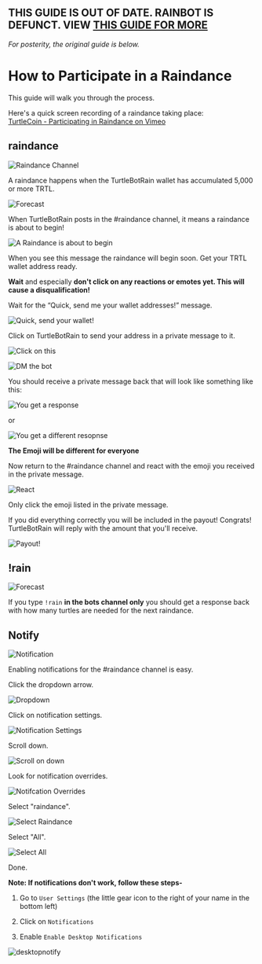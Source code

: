 ## THIS GUIDE IS OUT OF DATE. RAINBOT IS DEFUNCT. VIEW [THIS GUIDE FOR MORE](RainBorg-Wat-Dat)

*For posterity, the original guide is below.*



#  How to Participate in a Raindance
This guide will walk you through the process.

Here's a quick screen recording of a raindance taking place:  
[TurtleCoin - Participating in Raindance on Vimeo](https://vimeo.com/258816694)

## raindance

![Raindance Channel](images/raindance/rain1.jpg)

A raindance happens when the TurtleBotRain wallet has accumulated 5,000 or more TRTL.

![Forecast](images/raindance/forecast.jpg)

When TurtleBotRain posts in the #raindance channel, it means a raindance is about to begin!

![A Raindance is about to begin](images/raindance/tuttut.jpg)

When you see this message the raindance will begin soon.
Get your TRTL wallet address ready.

**Wait** and especially **don't click on any reactions or emotes yet. This will cause a disqualification!**

Wait for the “Quick, send me your wallet addresses!” message.

![Quick, send your wallet!](images/raindance/quick_rain.jpg)

Click on TurtleBotRain to send your address in a private message to it.

![Click on this](images/raindance/turtlebotrain.jpg)

![DM the bot](images/raindance/pm_bot.jpg)

You should receive a private message back that will look like something like this:

![You get a response](images/raindance/respo1.jpg)

or

![You get a different resopnse](images/raindance/respo2.jpg)

**The Emoji will be different for everyone**

Now return to the #raindance channel and react with the emoji you received in the private message.

![React](images/raindance/react.jpg)

Only click the emoji listed in the private message.

If you did everything correctly you will be included in the payout! Congrats!
TurtleBotRain will reply with the amount that you'll receive.

![Payout!](images/raindance/payout.jpg)


## !rain

![Forecast](images/raindance/forecast.jpg)

If you type `!rain` **in the bots channel only** you should get a response back with how many turtles are needed for the next raindance.


## Notify


![Notification](images/raindance/notify.jpg)


Enabling notifications for the #raindance channel is easy.

Click the dropdown arrow.

![Dropdown](images/raindance/notify1.jpg)

Click on notification settings.

![Notification Settings](images/raindance/notify2.jpg)

Scroll down.

![Scroll on down](images/raindance/notify3.jpg)

Look for notification overrides.

![Notifcation Overrides](images/raindance/notify4.jpg)

Select "raindance".

![Select Raindance](images/raindance/notify5.jpg)

Select "All".

![Select All](images/raindance/notify6.jpg)

Done.

**Note: If notifications don't work, follow these steps-**

1. Go to `User Settings` (the little gear icon to the right of your name in the bottom left)

2. Click on `Notifications`

3. Enable `Enable Desktop Notifications`

![desktopnotify](images/raindance/notif.png)
